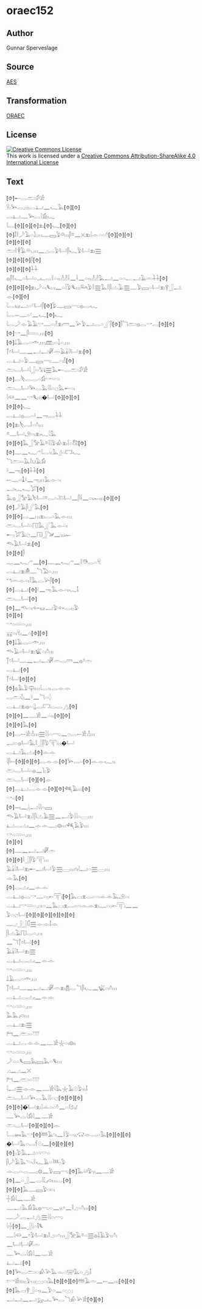 # oraec152

## Author

Gunnar Sperveslage

## Source

[AES](https://github.com/simondschweitzer/aes)

## Transformation

[ORAEC](https://oraec.github.io/)

## License

<a rel="license" href="http://creativecommons.org/licenses/by-sa/4.0/"><img alt="Creative Commons License" style="border-width:0" src="https://i.creativecommons.org/l/by-sa/4.0/88x31.png" /></a><br />This work is licensed under a <a rel="license" href="http://creativecommons.org/licenses/by-sa/4.0/">Creative Commons Attribution-ShareAlike 4.0 International License</a>

## Text

[⯑]𓄡𓂋𓂧𓀔𓀀<br>
𓎃𓏤𓅨𓂋𓈒𓏥𓂋𓂞𓈖𓆑𓅓[⯑][⯑]<br>
𓂋𓂞𓊃𓅨𓂋𓇋𓀁𓆑<br>
𓇋𓂋[⯑][⯑][⯑]𓁷𓏤[⯑]𓆑[⯑][⯑]<br>
[⯑]𓄤𓎛𓌳𓄿𓏏𓍖𓈒𓏥𓊃𓈙𓅱𓋪𓏥𓋴𓎼𓈖𓏴𓁷𓏤𓇋𓁹𓏏𓏏𓏊[⯑][⯑][⯑]<br>
[⯑][⯑][⯑]<br>
𓂧𓎛𓇉𓄿𓄦𓈒𓏥𓈖𓈎𓂋𓅱𓂡𓋴𓆑𓅱𓂡𓁷𓏤𓈗<br>
[⯑][⯑][⯑]𓋴[⯑]<br>
[⯑][⯑][⯑]𓇑𓇑<br>
𓐍𓋴𓍙𓆑𓏏𓂡𓏏𓂜𓂋𓎛𓏏𓏭𓁐𓁐𓌢𓈖𓌢𓈖𓏏𓏭𓁐𓁐𓅓𓂝𓈖𓏏𓏏𓉻𓂝𓄿𓏛𓇑𓇑[⯑]<br>
[⯑][⯑][⯑]𓁷𓏤𓌳𓏏𓏤𓆰𓏥𓈖𓏏𓌉𓅱𓆰𓏥𓃛𓅱𓎛𓈗𓅓𓎛𓋴𓐟𓄿𓈗𓊃𓅱𓈙𓏏𓂡𓁷𓏤𓋁𓃀𓂢<br>
𓁹[⯑][⯑]<br>
𓇋𓂋𓊠𓂝𓏏𓍢𓂡𓋴[⯑]𓅱𓊃𓈙𓂺𓐍𓂋𓆑<br>
𓇋𓂋𓋭𓊃𓏏𓍢𓈖𓆑[⯑]𓆑<br>
𓇋𓂋𓌳𓁹𓄿𓄿𓎡𓊃𓏏𓁐𓁷𓏤𓏠𓈖𓅪𓅱𓂝𓂋𓏏𓂾𓋴[⯑]𓋴𓆓𓂧𓐍𓂋𓎡𓂋[⯑][⯑]<br>
[⯑]𓎡𓈖𓋴𓄲𓏏𓈒𓏥[⯑]<br>
[⯑]𓍑𓄿𓂋𓏏𓎣𓈒𓏥𓊏𓊪𓏏𓍖𓏏𓈒𓏥<br>
𓐩𓏌𓂡𓊃𓈖𓂝𓂝𓏞𓏛𓄿𓏇𓇋𓂡𓁷𓏤[⯑]<br>
𓂋𓂞𓏏𓅱𓊃𓈙𓂺𓊃𓏏𓁐[⯑]<br>
𓂧𓂋𓂡𓇋𓃀𓏏𓃙𓈗𓅓𓄡𓂋𓂧𓀔𓀀<br>
[⯑]𓂋𓌸𓂋𓂋𓏏𓀁𓎡𓎟𓏏<br>
𓂧𓂋𓂡𓅨𓂋𓅓𓇋𓇋𓏏𓐎𓅓𓄡𓏏𓏤<br>
𓇋𓆛𓈖𓈖𓎡𓆰𓏥�𓂡[⯑][⯑][⯑]<br>
[⯑][⯑]𓆑<br>
𓂋𓂞𓐍𓂋𓏏𓍲𓈖𓁸𓂋𓇑𓇑<br>
[⯑]𓁷𓏤𓌸𓂋𓎛𓏏𓏊𓏥<br>
𓎼𓊃𓂡𓄂𓏏𓏤𓁷𓏤𓆑𓇋𓅓<br>
[⯑][⯑]𓅓𓃀𓅡𓄿𓎼𓇋𓇋𓅱𓀉𓁷𓏤𓌉𓏏𓀗[⯑]<br>
[⯑]𓊃𓈖𓆑𓂐𓇋𓂋𓏭𓅓𓊨𓏏𓉐𓆑<br>
𓆓𓂧𓏏𓅓𓎛𓂓𓄿𓀁<br>
𓍲𓈖𓁸[⯑]𓇑𓇑[⯑]<br>
𓍿𓊃𓏏𓍞𓍲𓈖𓁸𓏥𓅓𓁹𓏏𓏤<br>
𓂝𓆑𓆑𓅯[⯑]<br>
𓅓𓐍𓃀𓅡𓄿𓌸𓂡𓎼𓂋𓏏𓍅𓂡𓈖𓋴𓌢𓈖𓏏𓆱𓏥[⯑][⯑]<br>
[⯑]𓌳𓄿𓋴𓂾𓅓[⯑]<br>
[⯑][⯑]𓂋𓈖𓏥𓁷𓏤𓂋𓏏𓅓𓁹𓏥<br>
𓂧𓂋𓂡𓏏𓉔𓅓𓂾𓅓𓁹𓏏𓏤<br>
𓄡𓊪𓅯𓄿𓐎𓈖𓉔𓃀𓍁𓈖𓏭𓆱<br>
𓆞𓄿𓂡𓁷𓏤[⯑]<br>
[⯑][⯑]𓋴<br>
𓊃𓈖𓆑𓂐𓈖[⯑]𓊃𓈖𓆑𓂐𓈖𓎛𓇥𓂋𓏏𓄛<br>
𓂋𓂞𓁷𓏤𓄟𓊃𓆓𓅐𓏏𓈒𓏥<br>
𓎔𓏛𓁹𓏏𓏤𓍋𓅓𓂋𓅪𓋴[⯑]<br>
[⯑]𓂋𓂞[⯑]𓍲𓈖𓁸𓅓𓁹𓏏𓏤𓆑𓄤<br>
𓂧𓂋𓂡[⯑]<br>
[⯑]𓈖𓆞𓏏𓏤𓆜𓊠𓂝𓅱𓆜𓂋𓏤𓊪𓅱<br>
[⯑][⯑]<br>
𓎡𓏏𓄲𓏏𓈒𓏥<br>
𓄚𓏏𓏤𓄛𓏤𓈖𓏏[⯑][⯑]<br>
[⯑]𓍑𓄿𓂋𓏏𓎣𓈒𓏥<br>
𓆞𓄿𓏏𓂡𓁷𓏤𓆤𓏏𓏤𓏊𓏥<br>
𓐩𓏌𓂡𓊃𓈖𓂝𓂝𓏞𓏛𓂋𓏠𓈖𓐍𓍊𓏛<br>
𓂋𓂞[⯑]<br>
𓐩𓏌𓂡[⯑][⯑]<br>
[⯑]𓐍𓅓𓅱𓊡𓏤𓏥𓇋𓂋𓏭𓂋𓁹𓁹<br>
𓂋𓂧𓇜𓏤𓈖𓍲𓈖𓆓𓏏𓆭<br>
𓂋𓂞𓁷𓏤𓐍𓏏𓊮𓂋𓉐𓂋𓂋𓂻[⯑]<br>
[⯑][⯑]𓈖𓊃𓀀𓈖𓏏𓏭[⯑][⯑]<br>
[⯑][⯑]𓅓[⯑]<br>
[⯑]𓂋𓍿𓀀𓁐𓏥𓈗𓇋𓇋𓏏𓂺𓈖𓏏𓂋𓍿𓀀𓁐𓏥<br>
𓂝𓏏𓐍𓂡𓅓𓎛𓃀𓋴𓅱𓋳𓏥�𓂡<br>
𓂋𓂞𓅓𓐟𓏤[⯑]𓁹𓁹<br>
𓇋𓋴𓍿[⯑][⯑][⯑]𓂋𓁹𓁹[⯑]𓅨𓂋𓏏[⯑]𓁹𓁹𓆑𓏭<br>
𓂧𓂋𓂡𓏏𓐍𓈖𓌙𓊪𓅱<br>
𓂧𓂋𓂡[⯑][⯑]𓁹<br>
[⯑]𓂋𓂞𓂋𓁹𓁹[⯑][⯑]𓆈𓄿𓏥[⯑]<br>
𓎡𓏏[⯑]<br>
[⯑]𓋭𓏤𓈖𓐣𓂝𓇋𓇋𓏏𓈙<br>
𓆞𓄿𓂡𓁷𓏤𓎛𓋴𓐟𓄿𓈗𓈖𓂝𓅱𓇋𓇋𓏏𓈀𓏥<br>
𓂞𓂋𓐟𓏤𓈖𓁹𓁹𓊃𓊪𓊗𓏥𓆈𓄿𓅱𓏥<br>
𓎡𓏏𓄲𓏏𓈒𓏥<br>
[⯑][⯑]<br>
[⯑]𓊃𓈖𓂝𓂝𓏞𓏛<br>
[⯑][⯑]𓎛𓃀𓋴𓅱𓋳𓏥<br>
𓄿𓏇𓇋𓂡𓁷𓏤𓄡𓂝𓂡𓅱𓈗𓈀𓏥𓏌𓏤𓇋𓂝𓏏𓈗𓈀𓏥<br>
𓁹𓅓[⯑]<br>
[⯑]𓂋𓐟𓏤𓈖𓁹𓁹<br>
𓂋𓂞𓐍𓂋𓎡𓊃𓏏𓊪𓍉𓋳𓏤[⯑]𓅓𓐞𓏤𓁷𓂋𓇯𓁹𓁹𓅓𓄂𓏏𓏤<br>
𓂋𓂞𓎡𓄲𓏏𓈒𓏥𓏏𓈖𓅓𓐞𓏤𓁷𓂋𓇯𓁹𓁹𓁷𓏤𓊃𓏏𓊪𓍉𓋳𓏤𓈖𓈖<br>
𓅱𓏏𓐎𓂡[⯑][⯑][⯑][⯑][⯑][⯑]<br>
𓊃𓈎𓃀𓃀𓏁𓈗𓁹𓁹𓄤𓁹<br>
𓋴𓐟𓄿𓉔𓂋𓏏𓈒𓏥<br>
𓈖𓆓𓐩𓏌𓂡[⯑]<br>
𓄿𓏇𓇋𓂡𓁷𓏤𓈗<br>
𓂋𓂞𓂋𓐟𓏤𓈖𓁹𓁹<br>
𓎡𓏏𓄲𓏏𓈒𓏥<br>
𓍑𓄿𓂋𓏏𓎣𓈒𓏥<br>
𓐩𓏌𓂡𓊃𓈖𓂝𓂝𓏞𓏛𓁷𓏤𓆣𓂋𓆓𓋴𓆑𓈖𓆤𓏏𓏤𓏊𓏥<br>
𓂋𓂞𓂋𓐟𓏤𓈖𓁹𓁹<br>
𓎡𓏏𓄲𓏏𓈒𓏥<br>
𓅓𓅓𓌽𓏥<br>
𓂋𓂞𓁷𓏤𓈗<br>
𓁀𓈖𓂨𓏏𓇲<br>
𓂋𓂞𓂋𓁹𓁹𓈖𓊃𓀀𓇼𓏏𓏤𓊗𓏤𓏤<br>
𓎡𓏏𓄲𓏏𓈒𓏥<br>
𓌳𓏏𓏏𓆰𓈙𓅓𓈙𓅓𓏏𓆰𓏥<br>
𓈎𓈖𓈎𓈖𓏴<br>
𓁀𓈖𓂨𓏏𓇲<br>
𓇋𓂝𓈗𓁹𓁹𓈖𓊃𓀀𓇋𓅓𓇼𓄿𓇳𓅱𓏭𓄤<br>
𓂧𓂋𓂡𓅨𓂋𓅓𓇋𓇋𓏏𓐎[⯑][⯑][⯑]<br>
[⯑][⯑]�𓂡𓁷𓏤𓇋𓁹𓏏𓏏𓏊𓈖𓏏𓎛𓃫<br>
𓊃𓅨𓂋𓇋𓀁𓇋𓈖𓊃𓀀<br>
𓂧𓂋𓂡[⯑][⯑][⯑]𓁹<br>
𓇋𓂋𓍃𓅓𓎡[⯑]𓆷𓄿𓄹𓏤𓈖𓎛𓅱𓏏𓏭𓃟𓁹𓂋𓏏𓅓[⯑][⯑][⯑]<br>
�𓂡𓅓𓏏𓂋𓆴𓇳𓏤𓈖[⯑][⯑][⯑]<br>
[⯑]𓊪𓅱𓅓𓂝𓏏𓄹𓎟𓏏<br>
𓋴𓌳𓄿𓅓𓌪𓎛𓆑𓄿𓏏𓆙𓊪𓅱<br>
𓁹𓂋𓏏𓂋𓊃𓊪𓊗𓈖𓅱𓈙𓂺[⯑]𓅓𓄖𓅱𓏭𓈖𓊃𓀀<br>
[⯑]𓈖𓏏𓃀𓈖𓂋𓇋𓇜𓌽𓏥𓂋[⯑]<br>
[⯑][⯑]𓅓𓊃𓈙𓅱𓏒𓏤<br>
𓏶𓀁𓇋𓈖𓊃𓀀<br>
𓊃𓂝𓅓𓀁𓅓𓐍𓂸𓏏𓈖𓏭𓏌𓈖𓎛𓈎𓏏𓏊𓏥[⯑]<br>
𓊃𓌳𓐙𓂝𓂻𓈗𓇋𓇋𓏏𓂺<br>
𓇋𓏶[⯑]𓈖𓃀𓇋𓏏𓌟𓆰<br>
𓊃𓇋𓆛𓈖𓏌𓅱𓂡𓁷𓏤𓎛𓈎𓏏𓏌𓏥𓃀𓅡𓄿𓎼𓏏𓈗𓐍𓆼𓄿𓅱𓏭𓏊𓏤<br>
𓈖𓂡𓂡𓏞𓏛<br>
𓊃𓅨𓂋𓇋𓀁𓇋𓈖𓊃𓀀<br>
𓂞𓂝[⯑]<br>
[⯑]𓅨𓂋𓂧𓏏𓀉𓅪𓅓𓁹𓏏𓈝𓅓𓏏𓂻𓄤<br>
𓏌𓎡𓀀𓁶𓏤𓊪𓅱𓏥𓈉𓏏𓏤𓅓[⯑][⯑][⯑]𓆷𓄿𓏛𓈖𓍿𓈖𓏥[⯑][⯑]<br>
[⯑]𓅓𓐞𓏤𓋁𓃀𓏏𓏭𓈖𓅱𓏏𓈖𓏏𓈉<br>
𓂝𓂝𓈖𓂝𓃷𓂜𓅨𓂋𓆓𓀉𓅪𓀀[⯑][⯑]<br>
